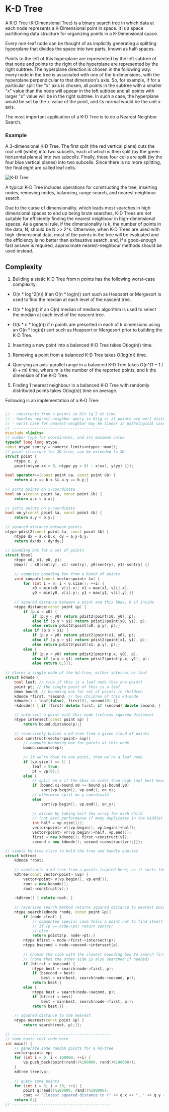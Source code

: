 # K-D Tree

A K-D Tree (K-Dimensional Tree) is a binary search tree in which data at each node represents a K-Dimensional point in space. It is a space partitioning data structure for organizing points in a K-Dimensional space.

Every non-leaf node can be thought of as implicitly generating a splitting hyperplane that divides the space into two parts, known as half-spaces.

Points to the left of this hyperplane are represented by the left subtree of that node and points to the right of the hyperplane are represented by the right subtree. The hyperplane direction is chosen in the following way: every node in the tree is associated with one of the k-dimensions, with the hyperplane perpendicular to that dimension's axis. So, for example, if for a particular split the "x" axis is chosen, all points in the subtree with a smaller "x" value than the node will appear in the left subtree and all points with larger "x" value will be in the right subtree. In such a case, the hyperplane would be set by the x-value of the point, and its normal would be the unit x-axis.

The most important application of a K-D Tree is to do a Nearest Neighbor Search.

### Example

A 3-dimensional K-D Tree. The first split (the red vertical plane) cuts the root cell (white) into two subcells, each of which is then split (by the green horizontal planes) into two subcells. Finally, those four cells are split (by the four blue vertical planes) into two subcells. Since there is no more splitting, the final eight are called leaf cells.

![K-D Tree](https://upload.wikimedia.org/wikipedia/commons/b/b6/3dtree.png)

A typical K-D Tree includes operations for constructing the tree, inserting nodes, removing nodes, balancing, range search, and nearest neighbour search.

Due to the curse of dimensionality, which leads most searches in high dimensional spaces to end up being brute searches, K-D Trees are not suitable for efficiently finding the nearest neighbour in high-dimensional spaces. As a general rule, if the dimensionality is k, the number of points in the data, N, should be N >> 2^k. Otherwise, when K-D Trees are used with high-dimensional data, most of the points in the tree will be evaluated and the efficiency is no better than exhaustive search, and, if a good-enough fast answer is required, approximate nearest-neighbour methods should be used instead.

## Complexity

1) Building a static K-D Tree from n points has the following worst-case complexity:

-  O(n * log^2(n)) if an O(n * log(n)) sort such as Heapsort or Mergesort is used to find the median at each level of the nascent tree.

- O(n * log(n)) if an O(n) median of medians algorithm is used to select the median at each level of the nascent tree.

- O(k * n * log(n)) if n points are presorted in each of k dimensions using an O(n * log(n)) sort such as Heapsort or Mergesort prior to building the K-D Tree.

2) Inserting a new point into a balanced K-D Tree takes O(log(n)) time.

3) Removing a point from a balanced K-D Tree takes O(log(n)) time.

4) Querying an axis-parallel range in a balanced K-D Tree takes O(n^(1 − 1 / k) + m) time, where m is the number of the reported points, and k the dimension of the K-D Tree.

5) Finding 1 nearest neighbour in a balanced K-D Tree with randomly distributed points takes O(log(n)) time on average.

Following is an implementation of a K-D Tree:

```cpp

// - constructs from n points in O(n lgˆ2 n) time
// - handles nearest-neighbor query in O(lg n) if points are well distributed
// - worst case for nearest-neighbor may be linear in pathological case
// -----------------------------------------
#include <limits>
// number type for coordinates, and its maximum value
typedef long long ntype;
const ntype sentry = numeric_limits<ntype>::max();
// point structure for 2D-tree, can be extended to 3D
struct point {
	ntype x, y;
	point(ntype xx = 0, ntype yy = 0) : x(xx), y(yy) {}};
	
bool operator==(const point &a, const point &b) {
	return a.x == b.x && a.y == b.y;}
	
// sorts points on x-coordinate
bool on_x(const point &a, const point &b) {
	return a.x < b.x;}
	
// sorts points on y-coordinate
bool on_y(const point &a, const point &b) {
	return a.y < b.y;}
	
// squared distance between points
ntype pdist2(const point &a, const point &b) {
	ntype dx = a.x-b.x, dy = a.y-b.y;
	return dx*dx + dy*dy;}
	
// bounding box for a set of points
struct bbox{
	ntype x0, x1, y0, y1;
	bbox() : x0(sentry), x1(-sentry), y0(sentry), y1(-sentry) {}
	
	// computes bounding box from a bunch of points
	void compute(const vector<point> &v) {
		for (int i = 0; i < v.size(); ++i) {
			x0 = min(x0, v[i].x); x1 = max(x1, v[i].x);
			y0 = min(y0, v[i].y); y1 = max(y1, v[i].y);}}
			
	// squared distance between a point and this bbox, 0 if inside
	ntype distance(const point &p) {
		if (p.x < x0) {
			if (p.y < y0) return pdist2(point(x0, y0), p);
			else if (p.y > y1) return pdist2(point(x0, y1), p);
			else return pdist2(point(x0, p.y), p);}
		else if (p.x > x1) {
			if (p.y < y0) return pdist2(point(x1, y0), p);
			else if (p.y > y1) return pdist2(point(x1, y1), p);
			else return pdist2(point(x1, p.y), p);}
		else {
			if (p.y < y0) return pdist2(point(p.x, y0), p);
			else if (p.y > y1) return pdist2(point(p.x, y1), p);
			else return 0;}}};
			
// stores a single node of the kd-tree, either internal or leaf
struct kdnode {
	bool leaf; // true if this is a leaf node (has one point)
	point pt; // the single point of this is a leaf
	bbox bound; // bounding box for set of points in children
	kdnode *first, *second; // two children of this kd-node
	kdnode() : leaf(false), first(0), second(0) {}
	~kdnode() { if (first) delete first; if (second) delete second; }

	// intersect a point with this node (returns squared distance)
	ntype intersect(const point &p) {
		return bound.distance(p);}
	
	// recursively builds a kd-tree from a given cloud of points
	void construct(vector<point> &vp){
		// compute bounding box for points at this node
		bound.compute(vp);
		
		// if we’re down to one point, then we’re a leaf node
		if (vp.size() == 1) {
			leaf = true;
			pt = vp[0];}
		else {
			// split on x if the bbox is wider than high (not best heuristic...)
			if (bound.x1-bound.x0 >= bound.y1-bound.y0)
				sort(vp.begin(), vp.end(), on_x);
			// otherwise split on y-coordinate
			else
				sort(vp.begin(), vp.end(), on_y);
				
			// divide by taking half the array for each child
			// (not best performance if many duplicates in the middle)
			int half = vp.size()/2;
			vector<point> vl(vp.begin(), vp.begin()+half);
			vector<point> vr(vp.begin()+half, vp.end());
			first = new kdnode(); first->construct(vl);
			second = new kdnode(); second->construct(vr);}}};

// simple kd-tree class to hold the tree and handle queries
struct kdtree{
	kdnode *root;
	
	// constructs a kd-tree from a points (copied here, as it sorts them)
	kdtree(const vector<point> &vp) {
		vector<point> v(vp.begin(), vp.end());
		root = new kdnode();
		root->construct(v);}
		
	~kdtree() { delete root; }
	
	// recursive search method returns squared distance to nearest point
	ntype search(kdnode *node, const point &p){
		if (node->leaf) {
			// commented special case tells a point not to find itself
			// if (p == node->pt) return sentry;
			// else
			return pdist2(p, node->pt);}
		ntype bfirst = node->first->intersect(p);
		ntype bsecond = node->second->intersect(p);
		
		// choose the side with the closest bounding box to search first
		// (note that the other side is also searched if needed)
		if (bfirst < bsecond) {
			ntype best = search(node->first, p);
			if (bsecond < best)
				best = min(best, search(node->second, p));
			return best;}
		else {
			ntype best = search(node->second, p);
			if (bfirst < best)
				best = min(best, search(node->first, p));
			return best;}}
	
	// squared distance to the nearest
	ntype nearest(const point &p) {
		return search(root, p);}};

// --------------------------------------------
// some basic test code here
int main() {
	// generate some random points for a kd-tree
	vector<point> vp;
	for (int i = 0; i < 100000; ++i) {
		vp.push_back(point(rand()%100000, rand()%100000));
	}
	kdtree tree(vp);
	
	// query some points
	for (int i = 0; i < 10; ++i) {
		point q(rand()%100000, rand()%100000);
		cout << "Closest squared distance to (" << q.x << ", " << q.y << ")" << " is " << tree.nearest(q) << endl;}
	return 0;}
// --------------------------------------------
		
```
